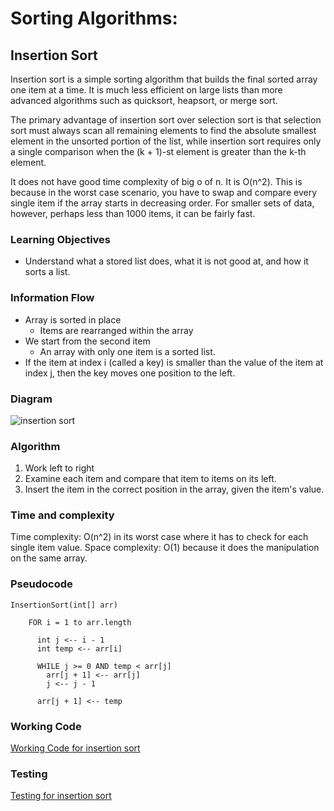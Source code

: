 # Sorting Algorithms:

## Insertion Sort
Insertion sort is a simple sorting algorithm that builds the final sorted array one item at a time. It is much less efficient on large lists than more advanced algorithms such as quicksort, heapsort, or merge sort.

The primary advantage of insertion sort over selection sort is that selection sort must always scan all remaining elements to find the absolute smallest element in the unsorted portion of the list, while insertion sort requires only a single comparison when the (k + 1)-st element is greater than the k-th element.

It does not have good time complexity of big o of n. It is O(n^2). This is because in the worst case scenario, you have to swap and compare every single item if the array starts in decreasing order. For smaller sets of data, however, perhaps less than 1000 items, it can be fairly fast.

### Learning Objectives
* Understand what a stored list does, what it is not good at, and how it sorts a list.

### Information Flow

* Array is sorted in place
    * Items are rearranged within the array
* We start from the second item
    * An array with only one item is a sorted list.
* If the item at index i (called a key) is smaller than the value of the item at index j, then the key moves one position to the left.


### Diagram
![insertion sort](https://media.geeksforgeeks.org/wp-content/uploads/insertionsort.png)

### Algorithm

1. Work left to right
2. Examine each item and compare that item to items on its left.
3. Insert the item in the correct position in the array, given the item's value.

### Time and complexity
Time complexity: O(n^2) in its worst case where it has to check for each single item value.
Space complexity: O(1) because it does the manipulation on the same array.

### Pseudocode
````
InsertionSort(int[] arr)
  
    FOR i = 1 to arr.length
    
      int j <-- i - 1
      int temp <-- arr[i]
      
      WHILE j >= 0 AND temp < arr[j]
        arr[j + 1] <-- arr[j]
        j <-- j - 1
        
      arr[j + 1] <-- temp
````

### Working Code
[Working Code for insertion sort](/Data-Structures2/app/src/main/java/sort/InsertionSort.java)

### Testing
[Testing for insertion sort](/Data-Structures2/app/src/test/java/sort/InsertionSortTest.java)
